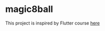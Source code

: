 # magic8ball

This project is inspired by Flutter course [here](https://github.com/londonappbrewery/magic-8-ball-flutter)
